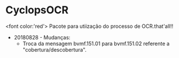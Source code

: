 # CyclopsOCR
<font color:'red'> Pacote para utiização do processo de OCR.that'all!!</font>

* 20180828 - Mudanças:  
    - Troca da mensagem bvmf.151.01 para bvmf.151.02 referente a "cobertura/descobertura".

